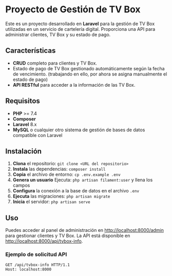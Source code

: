 # Proyecto de Gestión de TV Box

Este es un proyecto desarrollado en **Laravel** para la gestión de TV Box utilizadas en un servicio de cartelería digital. Proporciona una API para administrar clientes, TV Box y su estado de pago.

## Características

- **CRUD** completo para clientes y TV Box.
- Estado de pago de TV Box gestionado automáticamente según la fecha de vencimiento. (trabajando en ello, por ahora se asigna manualmente el estado de pago)
- **API RESTful** para acceder a la información de las TV Box.

## Requisitos

- **PHP** >= 7.4
- **Composer**
- **Laravel** 8.x
- **MySQL** o cualquier otro sistema de gestión de bases de datos compatible con Laravel

## Instalación

1. **Clona** el repositorio: `git clone <URL del repositorio>`
2. **Instala** las dependencias: `composer install`
3. **Copia** el archivo de entorno: `cp .env.example .env`
4. **Genera un usuario** Ejecuta: `php artisan filament:user` y llena los campos
5. **Configura** la conexión a la base de datos en el archivo `.env`
6. **Ejecuta** las migraciones: `php artisan migrate`
7. **Inicia** el servidor: `php artisan serve`

## Uso

Puedes acceder al panel de administración en [http://localhost:8000/admin](http://localhost:8000/admin) para gestionar clientes y TV Box. La API está disponible en [http://localhost:8000/api/tvbox-info](http://localhost:8000.test/api/tvbox-info).

### Ejemplo de solicitud API

```http
GET /api/tvbox-info HTTP/1.1
Host: localhost:8000
